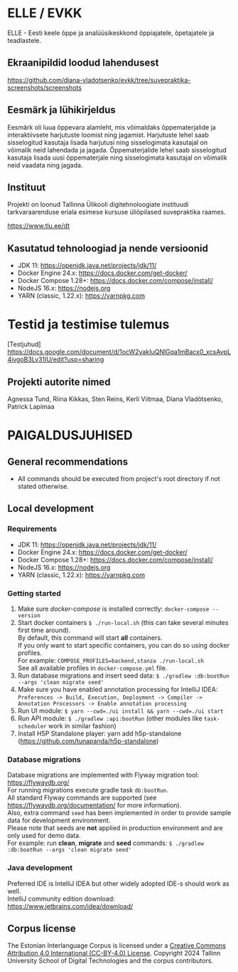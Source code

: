 # ELLE / EVKK

ELLE - Eesti keele õppe ja analüüsikeskkond õppiajatele, õpetajatele ja teadlastele.

## Ekraanipildid loodud lahendusest
https://github.com/diana-vladotsenko/evkk/tree/suvepraktika-screenshots/screenshots

##  Eesmärk ja lühikirjeldus
Eesmärk oli luua õppevara alamleht, mis võimaldaks õppematerjalide ja interaktiivsete harjutuste loomist ning jagamist.
Harjutuste lehel saab sisselogitud kasutaja lisada harjutusi ning sisselogimata kasutajal on võimalik neid lahendada ja jagada.
Õppematerjalide lehel saab sisselogitud kasutaja lisada uusi õppematerjale ning sisselogimata kasutajal on võimalik neid vaadata ning jagada.

##  Instituut
Projekti on loonud Tallinna Ülikooli digitehnoloogiate instituudi tarkvaraarenduse eriala esimese 
kursuse üliõpilased suvepraktika raames.

https://www.tlu.ee/dt

## Kasutatud tehnoloogiad ja nende versioonid
- JDK 11: https://openjdk.java.net/projects/jdk/11/
- Docker Engine 24.x: https://docs.docker.com/get-docker/
- Docker Compose 1.28+: https://docs.docker.com/compose/install/
- NodeJS 16.x: https://nodejs.org
- YARN (classic, 1.22.x): https://yarnpkg.com

# Testid ja testimise tulemus
  [Testjuhud] https://docs.google.com/document/d/1ocW2yakIuQNlGqa1mBacx0_xcsAvpL4ivgoB3Lv31IU/edit?usp=sharing
  
## Projekti autorite nimed
Agnessa Tund, Riina Kikkas, Sten Reins, Kerli Viitmaa, Diana Vladõtsenko, Patrick Lapimaa

# PAIGALDUSJUHISED

## General recommendations
- All commands should be executed from project's root directory if not stated otherwise.

## Local development

### Requirements
- JDK 11: https://openjdk.java.net/projects/jdk/11/
- Docker Engine 24.x: https://docs.docker.com/get-docker/
- Docker Compose 1.28+: https://docs.docker.com/compose/install/
- NodeJS 16.x: https://nodejs.org
- YARN (classic, 1.22.x): https://yarnpkg.com

### Getting started
1. Make sure *docker-compose* is installed correctly: `docker-compose --version`
2. Start docker containers `$ ./run-local.sh` (this can take several minutes first time around).  
   By default, this command will start **all** containers.  
   If you only want to start specific containers, you can do so using docker profiles.  
   For example: `COMPOSE_PROFILES=backend,stanza ./run-local.sh`  
   See all available profiles in `docker-compose.yml` file.
3. Run database migrations and insert seed data: `$ ./gradlew :db:bootRun --args 'clean migrate seed'`
4. Make sure you have enabled annotation processing for IntelliJ IDEA: `Preferences -> Build, Execution, Deployment -> Compiler -> Annotation Processors -> Enable annotation processing`
5. Run UI module: `$ yarn --cwd=./ui install && yarn --cwd=./ui start`
6. Run API module: `$ ./gradlew :api:bootRun` (other modules like `task-scheduler` work in similar fashion)
7. Install H5P Standalone player: yarn add h5p-standalone (https://github.com/tunapanda/h5p-standalone)

### Database migrations
Database migrations are implemented with Flyway migration tool: https://flywaydb.org/  
For running migrations execute gradle task `db:bootRun`.  
All standard Flyway commands are supported (see https://flywaydb.org/documentation/ for more information).  
Also, extra command `seed` has been implemented in order to provide sample data for development environment.  
Please note that seeds are **not** applied in production environment and are only used for demo data.  
For example: run **clean**, **migrate** and **seed** commands: `$ ./gradlew :db:bootRun --args 'clean migrate seed'`  

### Java development
Preferred IDE is IntelliJ IDEA but other widely adopted IDE-s should work as well.  
IntelliJ community edition download: https://www.jetbrains.com/idea/download/  

## Corpus license
The Estonian Interlanguage Corpus is licensed under a [Creative Commons Attribution 4.0 International (CC-BY-4.0) License](https://creativecommons.org/licenses/by/4.0/).
Copyright 2024 Tallinn University School of Digital Technologies and the corpus contributors.


